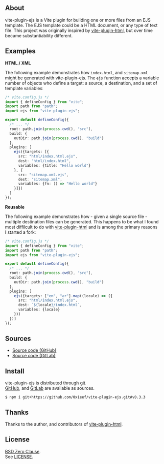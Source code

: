 ## About

vite-plugin-ejs is a Vite plugin for building one or more files from an
EJS template. The EJS template could be a HTML document, or any type of
text file. This project was originally inspired by
[vite-plugin-html](https://github.com/vbenjs/vite-plugin-html),
but over time became substantiability different.

## Examples

__HTML / XML__

The following example demonstrates how `index.html`, and `sitemap.xml` might
be generated with vite-plugin-ejs. The `ejs` function accepts a variable number
of objects who define a target: a source, a destination, and a set of template
variables:

```typescript
/* vite.config.js */
import { defineConfig } from "vite";
import path from "path";
import ejs from "vite-plugin-ejs";

export default defineConfig({
  /* ... */
  root: path.join(process.cwd(), "src"),
  build: {
    outDir: path.join(process.cwd(), "build")
  },
  plugins: [
    ejs({targets: [{
      src: "html/index.html.ejs",
      dest: "html/index.html",
      variables: {title: "Hello world"}
    }, {
      src: "sitemap.xml.ejs",
      dest: "sitemap.xml",
      variables: {fn: () => "Hello world"}
    }]})
  ]
});
```

__Reusable__

The following example demonstrates how - given a single source file - multiple
destination files can be generated. This happens to be what I found most diffilcult
to do with
[vite-plugin-html](https://github.com/vbenjs/vite-plugin-html)
and is among the primary reasons I started a fork:

```typescript
/* vite.config.js */
import { defineConfig } from "vite";
import path from "path";
import ejs from "vite-plugin-ejs";

export default defineConfig({
  /* ... */
  root: path.join(process.cwd(), "src"),
  build: {
    outDir: path.join(process.cwd(), "build")
  },
  plugins: [
    ejs({targets: ["en", "ar"].map((locale) => ({
      src: "html/index.html.ejs",
      dest: `${locale}/index.html`,
      variables: {locale}
    }))
  })]
});
```

## Sources

* [Source code (GitHub)](https://github.com/0x1eef/vite-plugin-ejs#readme)
* [Source code (GitLab)](https://gitlab.com/0x1eef/vite-plugin-ejs#about)

## Install

vite-plugin-ejs is distributed through git.
<br>
[GitHub](https://github.com/0x1eef/vite-plugin-ejs),
and
[GitLab](https://gitlab.com/0x1eef/vite-plugin-ejs)
are available as sources.

```
$ npm i git+https://github.com/0x1eef/vite-plugin-ejs.git#v0.3.3
```

## Thanks

Thanks to the author, and contributors of
[vite-plugin-html](https://github.com/vbenjs/vite-plugin-html).

## <a id="license"> License </a>

[BSD Zero Clause](https://choosealicense.com/licenses/0bsd/).
<br>
See [LICENSE](./LICENSE).
